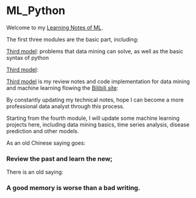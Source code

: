 # ML_Python

Welcome to my [Learning Notes of ML](https://github.com/ZsyRock/My_ML_Python/tree/main).

The first three modules are the basic part, including:

[Third model](https://github.com/ZsyRock/My_ML_Python/tree/main/Module%203.%20Classification%20problem): problems that data mining can solve, as well as the basic syntax of python

[Third model](https://github.com/ZsyRock/My_ML_Python/tree/main/Module%203.%20Classification%20problem): 

[Third model](https://github.com/ZsyRock/My_ML_Python/tree/main/Module%203.%20Classification%20problem) is my review notes and code implementation for data mining and machine learning flowing the [Bilibili site](https://www.bilibili.com/video/BV1JM4y1k7ie/?p=10&spm_id_from=pageDriver&vd_source=f160d57e4bb83c348ab70a6d94d2f079):

By constantly updating my technical notes, hope I can become a more professional data analyst through this process. 

Starting from the fourth module, I will update some machine learning projects here, including data mining basics, time series analysis, disease prediction and other models.

As an old Chinese saying goes: 

### Review the past and learn the new;


There is an old saying: 

### A good memory is worse than a bad writing.
 
